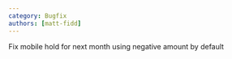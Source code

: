 ```yaml
---
category: Bugfix
authors: [matt-fidd]
---
```


Fix mobile hold for next month using negative amount by default
